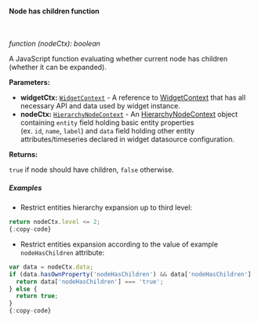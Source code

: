 #### Node has children function

<div class="divider"></div>
<br/>

*function (nodeCtx): boolean*

A JavaScript function evaluating whether current node has children (whether it can be expanded).

**Parameters:**

<ul>
  <li><b>widgetCtx:</b> <code><a href="https://github.com/thingsboard/thingsboard/blob/5bb6403407aa4898084832d6698aa9ea6d484889/ui-ngx/src/app/modules/home/models/widget-component.models.ts#L107" target="_blank">WidgetContext</a></code> - A reference to <a href="https://github.com/thingsboard/thingsboard/blob/5bb6403407aa4898084832d6698aa9ea6d484889/ui-ngx/src/app/modules/home/models/widget-component.models.ts#L107" target="_blank">WidgetContext</a> that has all necessary API 
     and data used by widget instance.
  </li>
  <li><b>nodeCtx:</b> <code><a href="https://github.com/thingsboard/thingsboard/blob/e264f7b8ddff05bda85c4833bf497f47f447496e/ui-ngx/src/app/modules/home/components/widget/lib/entities-hierarchy-widget.models.ts#L35" target="_blank">HierarchyNodeContext</a></code> - An 
            <a href="https://github.com/thingsboard/thingsboard/blob/e264f7b8ddff05bda85c4833bf497f47f447496e/ui-ngx/src/app/modules/home/components/widget/lib/entities-hierarchy-widget.models.ts#L35" target="_blank">HierarchyNodeContext</a> object
            containing <code>entity</code> field holding basic entity properties <br> (ex. <code>id</code>, <code>name</code>, <code>label</code>) and <code>data</code> field holding other entity attributes/timeseries declared in widget datasource configuration.
   </li>
</ul>

**Returns:**

`true` if node should have children, `false` otherwise.

<div class="divider"></div>

##### Examples

* Restrict entities hierarchy expansion up to third level:

```javascript
return nodeCtx.level <= 2;
{:copy-code}
```

* Restrict entities expansion according to the value of example `nodeHasChildren` attribute:

```javascript
var data = nodeCtx.data;
if (data.hasOwnProperty('nodeHasChildren') && data['nodeHasChildren'] !== null) {
  return data['nodeHasChildren'] === 'true';
} else {
  return true;
}
{:copy-code}
```

<br>
<br>
